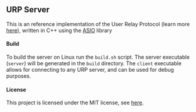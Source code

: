 ## URP Server
This is an reference implementation of the User Relay Protocol (learn more [here](DOCS.md)), written in C++ using the [ASIO](https://think-async.com/Asio/) library

#### Build
To build the server on Linux run the `build.sh` script. The server executable (`server`) will be generated in the `build` directory. The `client` executable allows for connecting to any URP server, and can be used for debug purposes.

#### License
This project is licensed under the MIT license, see [here](LICENSE).
